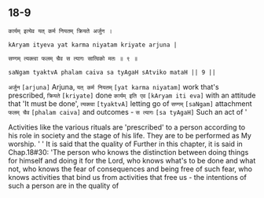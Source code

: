 ## 18-9


```shloka-sa
कार्यम् इत्येव यत् कर्म नियतम् क्रियते अर्जुन ।
```
```shloka-sa-hk
kAryam ityeva yat karma niyatam kriyate arjuna |
```
```shloka-sa
सण्गम् त्यक्त्वा फलम् चैव स त्यागः सात्विको मतः ॥ ९ ॥
```
```shloka-sa-hk
saNgam tyaktvA phalam caiva sa tyAgaH sAtviko mataH || 9 ||
```

`अर्जुन` `[arjuna]` Arjuna, `यत् कर्म नियतम्` `[yat karma niyatam]` work that's prescribed, `क्रियते` `[kriyate]` done `कार्यम् इति एव` `[kAryam iti eva]` with an attitude that 'It must be done', `त्यक्त्वा` `[tyaktvA]` letting go of `सण्गम्` `[saNgam]` attachment `फलम् चैव` `[phalam caiva]` and outcomes - `स त्यागः` `[sa tyAgaH]` Such an act of '

Activities like the various rituals are 'prescribed' to a person according to his role in society and the stage of his life. They are to be performed as My worship. '
'
It is said that the quality of 
Further in this chapter, it is said in Chap.18#30: 'The person who knows the distinction between doing things for himself and doing it for the Lord, who knows what's to be done and what not, who knows the fear of consequences and being free of such fear, who knows activities that bind us from activities that free us - the intentions of such a person are in the quality of 

